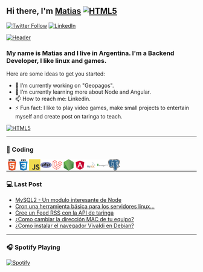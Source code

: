 ## Hi there, I'm [Matias][website] [<img alt="HTML5" width="30px" src="https://media3.giphy.com/media/hvRJCLFzcasrR4ia7z/giphy.gif?cid=790b761144ae73932b5461c0fe7398620ace42ee6750bd32&rid=giphy.gif&ct=s" />][website]

[![Twitter Follow](https://img.shields.io/twitter/follow/magamex_ma?color=%231DA1F2&label=magamex_ma&logo=twitter&logoColor=%231DA1F2&style=for-the-badge)](https://twitter.com/magamex_ma/)
[![LinkedIn](https://shields.io/badge/LinkedIn-matias%20angeluk-blue?logo=LinkedIn&logoColor=blue&style=for-the-badge)](https://www.linkedin.com/in/matiasangeluk/)

[![Header](https://thumbs.gfycat.com/EasyHardEwe-size_restricted.gif)][website]

### My name is Matias and I live in Argentina. I'm a Backend Developer, I like linux and games.

Here are some ideas to get you started:

- 🔭 I’m currently working on "Geopagos".
- 🌱 I’m currently learning more about Node and Angular.
- 📫 How to reach me: Linkedin.
- ⚡ Fun fact: I like to play video games, make small projects to entertain myself and create post on taringa to teach.

[<img alt="HTML5" width="100px" src="https://media2.giphy.com/media/WUlplcMpOCEmTGBtBW/giphy.gif?cid=790b76114e027982138991351b2d35b7b4c527fcd7ddb357&rid=giphy.gif&ct=s" />][website]

---

### 🚀 Coding

[<img align="left" alt="HTML5" width="30px" src="https://raw.githubusercontent.com/github/explore/80688e429a7d4ef2fca1e82350fe8e3517d3494d/topics/html/html.png" />][website]
[<img align="left" alt="HTML5" width="30px" src="https://raw.githubusercontent.com/github/explore/80688e429a7d4ef2fca1e82350fe8e3517d3494d/topics/css/css.png" />][website]
[<img align="left" alt="HTML5" width="30px" src="https://raw.githubusercontent.com/github/explore/80688e429a7d4ef2fca1e82350fe8e3517d3494d/topics/javascript/javascript.png" />][website]
[<img align="left" alt="HTML5" width="30px" src="https://raw.githubusercontent.com/github/explore/80688e429a7d4ef2fca1e82350fe8e3517d3494d/topics/php/php.png" />][website]
[<img align="left" alt="HTML5" width="30px" src="https://raw.githubusercontent.com/github/explore/80688e429a7d4ef2fca1e82350fe8e3517d3494d/topics/laravel/laravel.png" />][website]
[<img align="left" alt="HTML5" width="30px" src="https://raw.githubusercontent.com/github/explore/80688e429a7d4ef2fca1e82350fe8e3517d3494d/topics/nodejs/nodejs.png" />][website]
[<img align="left" alt="HTML5" width="30px" src="https://raw.githubusercontent.com/github/explore/80688e429a7d4ef2fca1e82350fe8e3517d3494d/topics/angular/angular.png" />][website]
[<img align="left" alt="HTML5" width="30px" src="https://raw.githubusercontent.com/github/explore/80688e429a7d4ef2fca1e82350fe8e3517d3494d/topics/mysql/mysql.png" />][website]
[<img align="left" alt="HTML5" width="30px" src="https://raw.githubusercontent.com/github/explore/80688e429a7d4ef2fca1e82350fe8e3517d3494d/topics/mongodb/mongodb.png" />][website]
[<img align="left" alt="HTML5" width="30px" src="https://raw.githubusercontent.com/github/explore/80688e429a7d4ef2fca1e82350fe8e3517d3494d/topics/postgresql/postgresql.png" />][website]

<br>

---

### 💻 Last Post

<!-- BLOG-POST-LIST:START -->
- [MySQL2 - Un modulo interesante de Node](https://www.taringa.net/+info/mysql2-un-modulo-interesante-de-node_52at0x)
- [Cron una herramienta básica para los servidores linux...](https://www.taringa.net/+linux/cron-una-herramienta-basica-para-los-servidores-linux_4yeej8)
- [Cree un Feed RSS con la API de taringa](https://www.taringa.net/+offtopic/cree-un-feed-rss-con-la-api-de-taringa_4xcr1v)
- [¿Como cambiar la dirección MAC de tu equipo?](https://www.taringa.net/+linux/como-cambiar-la-direccion-mac-de-tu-equipo_4x6tww)
- [¿Como instalar el navegador Vivaldi en Debian?](https://www.taringa.net/+linux/como-instalar-el-navegador-vivaldi-en-debian_4wurer)
<!-- BLOG-POST-LIST:END -->

---
### 🎧 Spotify Playing

[![Spotify](https://spotify-play-readme.vercel.app/api/spotify)](https://open.spotify.com/user/111545794)




[website]: https://magamex.github.io/
